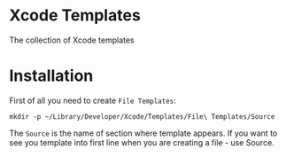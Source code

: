 # Xcode Templates
The collection of Xcode templates

# Installation
First of all you need to create `File Templates`:

`mkdir -p ~/Library/Developer/Xcode/Templates/File\ Templates/Source`

The `Source` is the name of section where template appears.
If you want to see you template into first line when you are creating a file - use Source.
